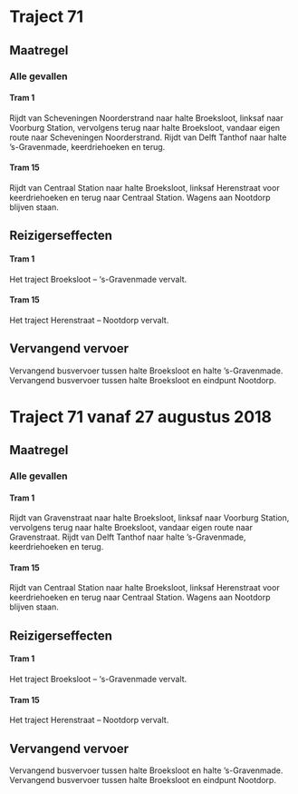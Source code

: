 # Traject 71 
## Maatregel
### Alle gevallen

#### Tram 1
Rijdt van Scheveningen Noorderstrand naar halte Broeksloot, linksaf naar Voorburg Station, vervolgens terug naar halte Broeksloot, vandaar eigen route naar Scheveningen Noorderstrand.
Rijdt van Delft Tanthof naar halte ’s-Gravenmade, keerdriehoeken en terug.

#### Tram 15
Rijdt van Centraal Station naar halte Broeksloot, linksaf Herenstraat voor keerdriehoeken en terug naar Centraal Station.
Wagens aan Nootdorp blijven staan.

## Reizigerseffecten

#### Tram 1
Het traject Broeksloot – ‘s-Gravenmade vervalt.

#### Tram 15
Het traject Herenstraat – Nootdorp vervalt.

## Vervangend vervoer
Vervangend busvervoer tussen halte Broeksloot en halte ’s-Gravenmade.
Vervangend busvervoer tussen halte Broeksloot en eindpunt Nootdorp.

# Traject 71 vanaf 27 augustus 2018
## Maatregel
### Alle gevallen

#### Tram 1
Rijdt van Gravenstraat naar halte Broeksloot, linksaf naar Voorburg Station, vervolgens terug naar halte Broeksloot, vandaar eigen route naar Gravenstraat.
Rijdt van Delft Tanthof naar halte ’s-Gravenmade, keerdriehoeken en terug.

#### Tram 15
Rijdt van Centraal Station naar halte Broeksloot, linksaf Herenstraat voor keerdriehoeken en terug naar Centraal Station.
Wagens aan Nootdorp blijven staan.

## Reizigerseffecten

#### Tram 1
Het traject Broeksloot – ‘s-Gravenmade vervalt.

#### Tram 15
Het traject Herenstraat – Nootdorp vervalt.

## Vervangend vervoer
Vervangend busvervoer tussen halte Broeksloot en halte ’s-Gravenmade.
Vervangend busvervoer tussen halte Broeksloot en eindpunt Nootdorp.
